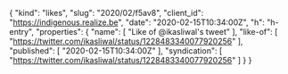 {
  "kind": "likes",
  "slug": "2020/02/f5av8",
  "client_id": "https://indigenous.realize.be",
  "date": "2020-02-15T10:34:00Z",
  "h": "h-entry",
  "properties": {
    "name": [
      "Like of @ikasliwal's tweet"
    ],
    "like-of": [
      "https://twitter.com/ikasliwal/status/1228483340077920256"
    ],
    "published": [
      "2020-02-15T10:34:00Z"
    ],
    "syndication": [
      "https://twitter.com/ikasliwal/status/1228483340077920256"
    ]
  }
}
